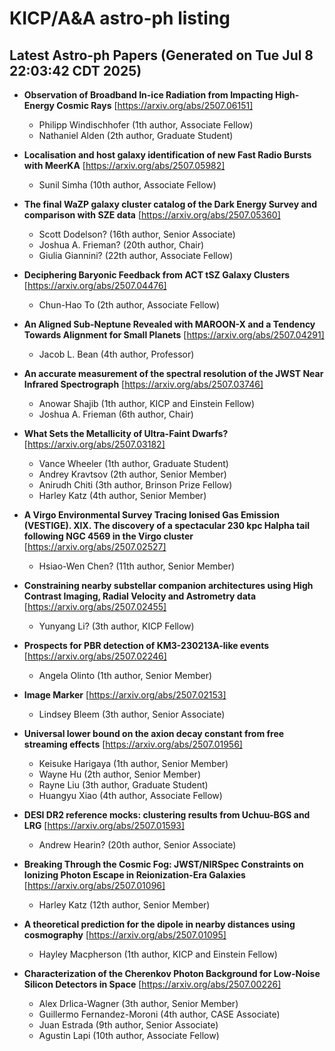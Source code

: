 # KICP/A&A astro-ph listing

## Latest Astro-ph Papers (Generated on Tue Jul  8 22:03:42 CDT 2025)

- **Observation of Broadband In-ice Radiation from Impacting High-Energy Cosmic Rays**
[https://arxiv.org/abs/2507.06151]
  + Philipp Windischhofer (1th author, Associate Fellow)
  + Nathaniel Alden (2th author, Graduate Student)

- **Localisation and host galaxy identification of new Fast Radio Bursts with MeerKA**
[https://arxiv.org/abs/2507.05982]
  + Sunil Simha (10th author, Associate Fellow)

- **The final WaZP galaxy cluster catalog of the Dark Energy Survey and comparison with SZE data**
[https://arxiv.org/abs/2507.05360]
  + Scott Dodelson? (16th author, Senior Associate)
  + Joshua A. Frieman? (20th author, Chair)
  + Giulia Giannini? (22th author, Associate Fellow)

- **Deciphering Baryonic Feedback from ACT tSZ Galaxy Clusters**
[https://arxiv.org/abs/2507.04476]
  + Chun-Hao To (2th author, Associate Fellow)

- **An Aligned Sub-Neptune Revealed with MAROON-X and a Tendency Towards Alignment for Small Planets**
[https://arxiv.org/abs/2507.04291]
  + Jacob L. Bean (4th author, Professor)

- **An accurate measurement of the spectral resolution of the JWST Near Infrared Spectrograph**
[https://arxiv.org/abs/2507.03746]
  + Anowar Shajib (1th author, KICP and Einstein Fellow)
  + Joshua A. Frieman (6th author, Chair)

- **What Sets the Metallicity of Ultra-Faint Dwarfs?**
[https://arxiv.org/abs/2507.03182]
  + Vance Wheeler (1th author, Graduate Student)
  + Andrey Kravtsov (2th author, Senior Member)
  + Anirudh Chiti (3th author, Brinson Prize Fellow)
  + Harley Katz (4th author, Senior Member)

- **A Virgo Environmental Survey Tracing Ionised Gas Emission (VESTIGE). XIX. The discovery of a spectacular 230 kpc Halpha tail following NGC 4569 in the Virgo cluster**
[https://arxiv.org/abs/2507.02527]
  + Hsiao-Wen Chen? (11th author, Senior Member)

- **Constraining nearby substellar companion architectures using High Contrast Imaging, Radial Velocity and Astrometry data**
[https://arxiv.org/abs/2507.02455]
  + Yunyang Li? (3th author, KICP Fellow)

- **Prospects for PBR detection of KM3-230213A-like events**
[https://arxiv.org/abs/2507.02246]
  + Angela Olinto (1th author, Senior Member)

- **Image Marker**
[https://arxiv.org/abs/2507.02153]
  + Lindsey Bleem (3th author, Senior Associate)

- **Universal lower bound on the axion decay constant from free streaming effects**
[https://arxiv.org/abs/2507.01956]
  + Keisuke Harigaya (1th author, Senior Member)
  + Wayne Hu (2th author, Senior Member)
  + Rayne Liu (3th author, Graduate Student)
  + Huangyu Xiao (4th author, Associate Fellow)

- **DESI DR2 reference mocks: clustering results from Uchuu-BGS and LRG**
[https://arxiv.org/abs/2507.01593]
  + Andrew Hearin? (20th author, Senior Associate)

- **Breaking Through the Cosmic Fog: JWST/NIRSpec Constraints on Ionizing Photon Escape in Reionization-Era Galaxies**
[https://arxiv.org/abs/2507.01096]
  + Harley Katz (12th author, Senior Member)

- **A theoretical prediction for the dipole in nearby distances using cosmography**
[https://arxiv.org/abs/2507.01095]
  + Hayley Macpherson (1th author, KICP and  Einstein Fellow)

- **Characterization of the Cherenkov Photon Background for Low-Noise Silicon Detectors in Space**
[https://arxiv.org/abs/2507.00226]
  + Alex Drlica-Wagner (3th author, Senior Member)
  + Guillermo Fernandez-Moroni (4th author, CASE Associate)
  + Juan  Estrada (9th author, Senior Associate)
  + Agustin Lapi (10th author, Associate Fellow)

